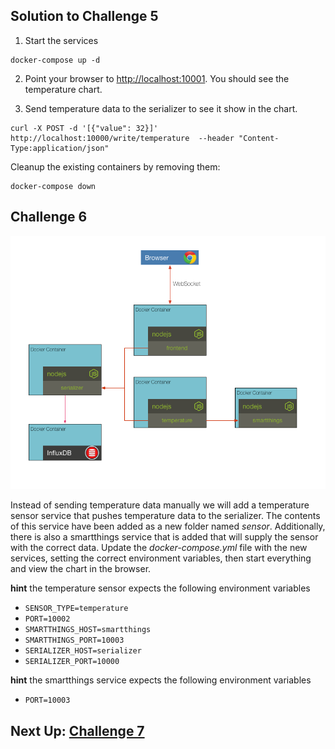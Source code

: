 ## Solution to Challenge 5

1. Start the services
```
docker-compose up -d
```

2. Point your browser to [http://localhost:10001](). You should see the temperature chart.

3. Send temperature data to the serializer to see it show in the chart.
```
curl -X POST -d '[{"value": 32}]' http://localhost:10000/write/temperature  --header "Content-Type:application/json"
```

Cleanup the existing containers by removing them:
```
docker-compose down
```

## Challenge 6

![image](../images/challenge6.png)

Instead of sending temperature data manually we will add a temperature sensor service that pushes temperature data to the serializer. The contents of this service have been added as a new folder named _sensor_. Additionally, there is also a smartthings service that is added that will supply the sensor with the correct data. Update the _docker-compose.yml_ file with the new services, setting the correct environment variables, then start everything and view the chart in the browser.

__hint__ the temperature sensor expects the following environment variables
* `SENSOR_TYPE=temperature`
* `PORT=10002`
* `SMARTTHINGS_HOST=smartthings`
* `SMARTTHINGS_PORT=10003`
* `SERIALIZER_HOST=serializer`
* `SERIALIZER_PORT=10000`

__hint__ the smartthings service expects the following environment variables
* `PORT=10003`


## Next Up: [Challenge 7](../challenge7/README.md)
